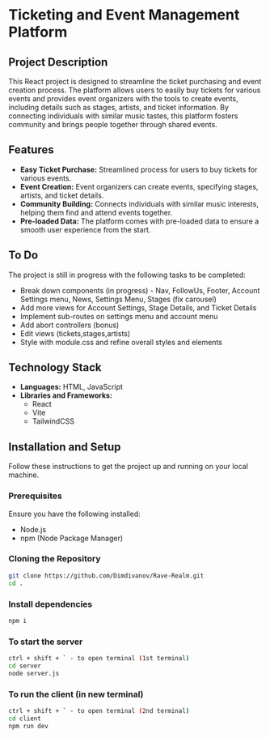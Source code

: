 # Ticketing and Event Management Platform

## Project Description

This React project is designed to streamline the ticket purchasing and event creation process. The platform allows users to easily buy tickets for various events and provides event organizers with the tools to create events, including details such as stages, artists, and ticket information. By connecting individuals with similar music tastes, this platform fosters community and brings people together through shared events.

## Features

-   **Easy Ticket Purchase:** Streamlined process for users to buy tickets for various events.
-   **Event Creation:** Event organizers can create events, specifying stages, artists, and ticket details.
-   **Community Building:** Connects individuals with similar music interests, helping them find and attend events together.
-   **Pre-loaded Data:** The platform comes with pre-loaded data to ensure a smooth user experience from the start.

## To Do

The project is still in progress with the following tasks to be completed:

-   Break down components (in progress) - Nav, FollowUs, Footer, Account Settings menu, News, Settings Menu, Stages (fix carousel)
-   Add more views for Account Settings, Stage Details, and Ticket Details
-   Implement sub-routes on settings menu and account menu
-   Add abort controllers (bonus)
-   Edit views (tickets,stages,artists)
-   Style with module.css and refine overall styles and elements

## Technology Stack

-   **Languages:** HTML, JavaScript
-   **Libraries and Frameworks:**
    -   React
    -   Vite
    -   TailwindCSS

## Installation and Setup

Follow these instructions to get the project up and running on your local machine.

### Prerequisites

Ensure you have the following installed:

-   Node.js
-   npm (Node Package Manager)

### Cloning the Repository

```sh
git clone https://github.com/Dimdivanov/Rave-Realm.git
cd .
```

### Install dependencies

```sh
npm i
```

### To start the server

```sh
ctrl + shift + ` - to open terminal (1st terminal)
cd server
node server.js
```

### To run the client (in new terminal)

```sh
ctrl + shift + ` - to open terminal (2nd terminal)
cd client
npm run dev
```
